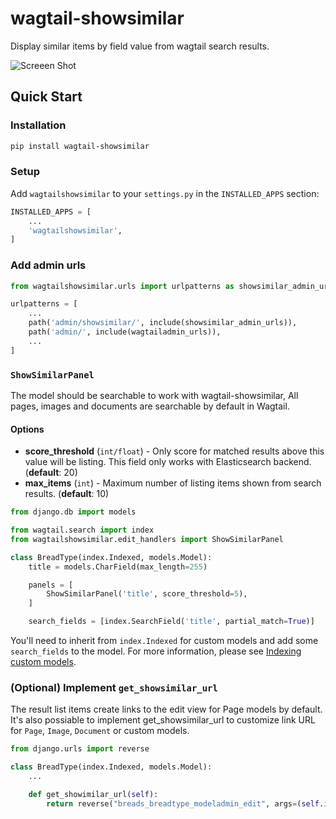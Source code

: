 # wagtail-showsimilar

Display similar items by field value from wagtail search results.

![Screeen Shot](https://raw.githubusercontent.com/ongchi/wagtail-showsimilar/master/images/screenshot.gif)

## Quick Start

### Installation

```sh
pip install wagtail-showsimilar
```

### Setup

Add `wagtailshowsimilar` to your `settings.py` in the `INSTALLED_APPS` section:

```python
INSTALLED_APPS = [
    ...
    'wagtailshowsimilar',
]
```

### Add admin urls

```python
from wagtailshowsimilar.urls import urlpatterns as showsimilar_admin_urls

urlpatterns = [
    ...
    path('admin/showsimilar/', include(showsimilar_admin_urls)),
    path('admin/', include(wagtailadmin_urls)),
    ...
]
```

### ```ShowSimilarPanel```

The model should be searchable to work with wagtail-showsimilar, All pages, images and documents are searchable by default in Wagtail. 

#### Options
  - **score_threshold** (```int/float```) - Only score for matched results above this value will be listing. This field only works with Elasticsearch backend. (**default**: 20)
  - **max_items** (```int```) - Maximum number of listing items shown from search results. (**default**: 10)

```python
from django.db import models

from wagtail.search import index
from wagtailshowsimilar.edit_handlers import ShowSimilarPanel

class BreadType(index.Indexed, models.Model):
    title = models.CharField(max_length=255)

    panels = [
        ShowSimilarPanel('title', score_threshold=5),
    ]

    search_fields = [index.SearchField('title', partial_match=True)]
```

You'll need to inherit from ```index.Indexed``` for custom models and add some ```search_fields``` to the model. For more information, please see [Indexing custom models](https://docs.wagtail.org/en/stable/topics/search/indexing.html#indexing-custom-models).

### (Optional) Implement ```get_showsimilar_url```

The result list items create links to the edit view for Page models by default.
It's also possiable to implement get_showsimilar_url to customize link URL for ```Page```, ```Image```, ```Document``` or custom models.

```python
from django.urls import reverse

class BreadType(index.Indexed, models.Model):
    ...

    def get_showimilar_url(self):
        return reverse("breads_breadtype_modeladmin_edit", args=(self.id,))
```
